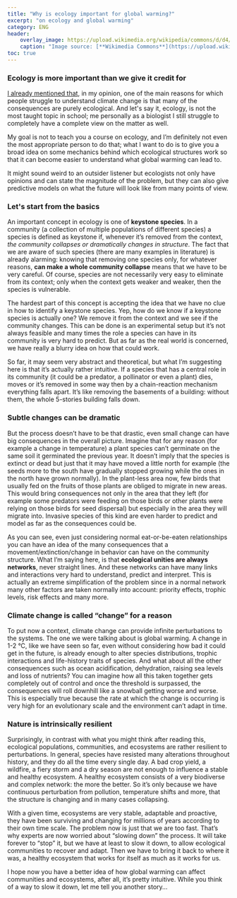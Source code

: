 ```yaml
---
title: "Why is ecology important for global warming?"
excerpt: "on ecology and global warming"
category: ENG
header:
    overlay_image: https://upload.wikimedia.org/wikipedia/commons/d/d4/ET_Afar_asv2018-01_img48_Dallol.jpg
    caption: "Image source: [**Wikimedia Commons**](https://upload.wikimedia.org/wikipedia/commons/d/d4/ET_Afar_asv2018-01_img48_Dallol.jpg)"
toc: true
---
```

### Ecology is more important than we give it credit for
[I already mentioned that](https://marcodallavecchia.github.io/biologistsadventure/astounding-questions/aq002-why-global-warming-bad/), in my opinion, one of the main reasons for which people struggle to understand climate change is that many of the consequences are purely ecological. And let's say it, ecology, is not the most taught topic in school; me personally as a biologist I still struggle to completely have a complete view on the matter as well.

My goal is not to teach you a course on ecology, and I’m definitely not even the most appropriate person to do that; what I want to do is to give you a broad idea on some mechanics behind which ecological structures work so that it can become easier to understand what global warming can lead to.

It might sound weird to an outsider listener but ecologists not only have opinions and can state the magnitude of the problem, but they can also give predictive models on what the future will look like from many points of view.

### Let's start from the basics
An important concept in ecology is one of **keystone species**. In a community (a collection of multiple populations of different species) a species is defined as keystone if, whenever it’s removed from the context, _the community collapses or dramatically changes in structure_. The fact that we are aware of such species (there are many examples in literature) is already alarming: knowing that removing one species only, for whatever reasons, **can make a whole community collapse** means that we have to be very careful. Of course, species are not necessarily very easy to eliminate from its context; only when the context gets weaker and weaker, then the species is vulnerable.

The hardest part of this concept is accepting the idea that we have no clue in how to identify a keystone species. Yep, how do we know if a keystone species is actually one? We remove it from the context and we see if the community changes. This can be done is an experimental setup but it’s not always feasible and many times the role a species can have in its community is very hard to predict. But as far as the real world is concerned, we have really a blurry idea on how that could work.

So far, it may seem very abstract and theoretical, but what I’m suggesting here is that it’s actually rather intuitive. If a species that has a central role in its community (it could be a predator, a pollinator or even a plant) dies, moves or it’s removed in some way then by a chain-reaction mechanism everything falls apart. It’s like removing the basements of a building: without them, the whole 5-stories building falls down.

### Subtle changes can be dramatic
But the process doesn’t have to be that drastic, even small change can have big consequences in the overall picture. Imagine that for any reason (for example a change in temperature) a plant species can’t germinate on the same soil it germinated the previous year. It doesn’t imply that the species is extinct or dead but just that it may have moved a little north for example (the seeds more to the south have gradually stopped growing while the ones in the north have grown normally). In the plant-less area now, few birds that usually fed on the fruits of those plants are obliged to migrate in new areas. This would bring consequences not only in the area that they left (for example some predators were feeding on those birds or other plants were relying on those birds for seed dispersal) but especially in the area they will migrate into. Invasive species of this kind are even harder to predict and model as far as the consequences could be.

As you can see, even just considering normal eat-or-be-eaten relationships you can have an idea of the many consequences that a movement/extinction/change in behavior can have on the community structure. What I’m saying here, is that **ecological unities are always networks**, never straight lines. And these networks can have many links and interactions very hard to understand, predict and interpret. This is actually an extreme simplification of the problem since in a normal network many other factors are taken normally into account: priority effects, trophic levels, risk effects and many more.

### Climate change is called “change” for a reason
To put now a context, climate change can provide infinite perturbations to the systems. The one we were talking about is global warming. A change in 1-2 °C, like we have seen so far, even without considering how bad it could get in the future, is already enough to alter species distributions, trophic interactions and life-history traits of species. And what about all the other consequences such as ocean acidification, dehydration, raising sea levels and loss of nutrients? You can imagine how all this taken together gets completely out of control and once the threshold is surpassed, the consequences will roll downhill like a snowball getting worse and worse. This is especially true because the rate at which the change is occurring is very high for an evolutionary scale and the environment can’t adapt in time.

### Nature is intrinsically resilient
Surprisingly, in contrast with what you might think after reading this, ecological populations, communities, and ecosystems are rather resilient to perturbations. In general, species have resisted many alterations throughout history, and they do all the time every single day. A bad crop yield, a wildfire, a fiery storm and a dry season are not enough to influence a stable and healthy ecosystem. A healthy ecosystem consists of a very biodiverse and complex network: the more the better. So it’s only because we have continuous perturbation from pollution, temperature shifts and more, that the structure is changing and in many cases collapsing.

With a given time, ecosystems are very stable, adaptable and proactive, they have been surviving and changing for millions of years according to their own time scale. The problem now is just that we are too fast. That’s why experts are now worried about “slowing down” the process. It will take forever to “stop” it, but we have at least to slow it down, to allow ecological communities to recover and adapt. Then we have to bring it back to where it was, a healthy ecosystem that works for itself as much as it works for us.

I hope now you have a better idea of how global warming can affect communities and ecosystems, after all, it’s pretty intuitive. While you think of a way to slow it down, let me tell you another story…